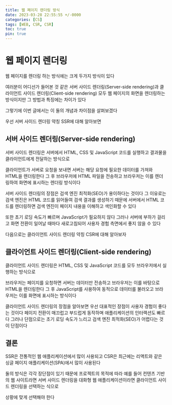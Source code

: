 ```yaml
---
title: 웹 페이지 렌더링 방식
date: 2023-03-28 22:55:55 +/-0000
categories: [CS]
tags: [WEB, CSR, CSR]
toc: true
pin: true
---
```


# 웹 페이지 렌더링 

웹 페이지를 렌더링 하는 방식에는 크게 두가지 방식이 있다 

여러분이 어디선가 들어본 것 같은 서버 사이드 렌더링(Server-side rendering)과 클라이언트 사이드 렌더링(Client-side rendering) 모두 웹 페이지의 화면을 렌더링하는 방식이지만 그 방법과 특징에는 차이가 있다 

그렇기에 이번 글에서는 이 둘의 개념과 차이점을 살펴보겠다

우선 서버 사이드 렌더링 약칭 SSR에 대해 알아보면

## 서버 사이드 렌더링(Server-side rendering)

서버 사이드 렌더링은 서버에서 HTML, CSS 및 JavaScript 코드를 실행하고 결과물을 클라이언트에게 전달하는 방식으로 

클라이언트가 서버로 요청을 보내면 서버는 해당 요청에 필요한 데이터를 가져와 HTML을 렌더링한다 그 후 브라우저에 HTML 파일을 전송하고 브라우저는 이를 렌더링하여 화면에 표시하는 렌더링 방식이다

서버 사이드 렌더링의 장점은 검색 엔진 최적화(SEO)가 용이하다는 것이다 그 이유로는 검색 엔진은 HTML 코드를 읽어들여 검색 결과를 생성하기 때문에 서버에서 HTML 코드를 렌더링하면 검색 엔진이 페이지 내용을 이해하고 색인화할 수 있다 

또한 초기 로딩 속도가 빠르며 JavaScript가 필요하지 않다 그러나 서버에 부하가 걸리고 화면 전환이 일어날 때마다 새로고침되어 사용자 경험 측면에서 좋지 않을 수 있다

다음으로는 클라이언트 사이드 렌더링 약칭 CSR에 대해 알아보자 

## 클라이언트 사이드 렌더링(Client-side rendering)

클라이언트 사이드 렌더링은 HTML, CSS 및 JavaScript 코드를 모두 브라우저에서 실행하는 방식으로 

브라우저는 페이지를 요청하면 서버는 데이터만 전송하고 브라우저는 이를 바탕으로 HTML을 렌더링한다 그 후 JavaScript를 사용하여 동적으로 데이터를 불러오고 브라우저는 이를 화면에 표시하는 방식이다

클라이언트 사이드 렌더링의 장점을 알아보면 우선 대표적인 장점이 사용자 경험이 좋다는 것이다 페이지 전환이 매끄럽고 부드럽게 동작하며 애플리케이션의 인터랙션도 빠르다 그러나 단점으로는 초기 로딩 속도가 느리고 검색 엔진 최적화(SEO)가 어렵다는 것이 단점이다

## 결론

SSR은 전통적인 웹 애플리케이션에서 많이 사용되고 CSR은 최근에는 리액트와 같은 싱글 페이지 애플리케이션(SPA)에서 많이 사용된다

둘의 방식은 각각 장단점이 있기 때문에 프로젝트의 목적에 따라 예를 들어 컨텐츠 기반의 웹 사이트라면 서버 사이드 렌더링을 대화형 웹 애플리케이션이라면 클라이언트 사이드 렌더링을 선택하는 식으로 

상황에 맞게 선택해야 한다





